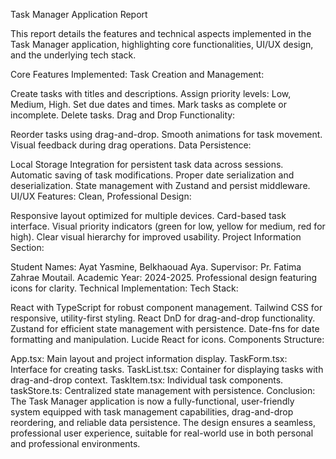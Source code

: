Task Manager Application Report

This report details the features and technical aspects implemented in the Task Manager application, highlighting core functionalities, UI/UX design, and the underlying tech stack.

Core Features Implemented:
Task Creation and Management:

Create tasks with titles and descriptions.
Assign priority levels: Low, Medium, High.
Set due dates and times.
Mark tasks as complete or incomplete.
Delete tasks.
Drag and Drop Functionality:

Reorder tasks using drag-and-drop.
Smooth animations for task movement.
Visual feedback during drag operations.
Data Persistence:

Local Storage Integration for persistent task data across sessions.
Automatic saving of task modifications.
Proper date serialization and deserialization.
State management with Zustand and persist middleware.
UI/UX Features:
Clean, Professional Design:

Responsive layout optimized for multiple devices.
Card-based task interface.
Visual priority indicators (green for low, yellow for medium, red for high).
Clear visual hierarchy for improved usability.
Project Information Section:

Student Names: Ayat Yasmine, Belkhaouad Aya.
Supervisor: Pr. Fatima Zahrae Moutail.
Academic Year: 2024-2025.
Professional design featuring icons for clarity.
Technical Implementation:
Tech Stack:

React with TypeScript for robust component management.
Tailwind CSS for responsive, utility-first styling.
React DnD for drag-and-drop functionality.
Zustand for efficient state management with persistence.
Date-fns for date formatting and manipulation.
Lucide React for icons.
Components Structure:

App.tsx: Main layout and project information display.
TaskForm.tsx: Interface for creating tasks.
TaskList.tsx: Container for displaying tasks with drag-and-drop context.
TaskItem.tsx: Individual task components.
taskStore.ts: Centralized state management with persistence.
Conclusion:
The Task Manager application is now a fully-functional, user-friendly system equipped with task management capabilities, drag-and-drop reordering, and reliable data persistence. The design ensures a seamless, professional user experience, suitable for real-world use in both personal and professional environments.
